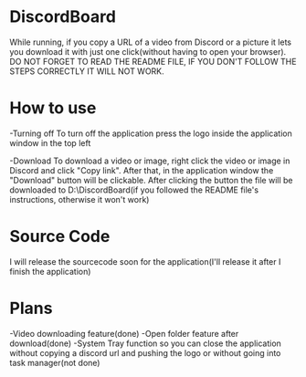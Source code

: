 # DiscordBoard
While running, if you copy a URL of a video from Discord or a picture it lets you download it with just one click(without having to open your browser).
DO NOT FORGET TO READ THE README FILE, IF YOU DON'T FOLLOW THE STEPS CORRECTLY IT WILL NOT WORK.

# How to use

-Turning off
To turn off the application press the logo inside the application window in the top left

-Download
To download a video or image, right click the video or image in Discord and click "Copy link". After that, in the application window the "Download" button will be clickable.
After clicking the button the file will be downloaded to D:\DiscordBoard(if you followed the README file's instructions, otherwise it won't work)

# Source Code
I will release the sourcecode soon for the application(I'll release it after I finish the application)

# Plans

-Video downloading feature(done)
-Open folder feature after download(done)
-System Tray function so you can close the application without copying a discord url and pushing the logo or without going into task manager(not done)
